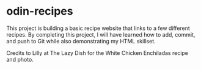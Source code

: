 # odin-recipes

This project is building a basic recipe website that links to a few different recipes. By completing this project, I will have learned how to add, commit, and push to Git while also demonstrating my HTML skillset.

Credits to Lilly at The Lazy Dish for the White Chicken Enchiladas recipe and photo.

